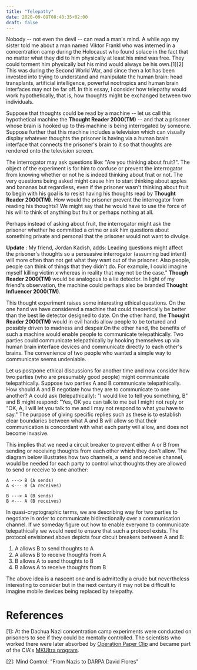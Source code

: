 ```yaml
---
title: "Telepathy"
date: 2020-09-09T08:40:35+02:00
draft: false
---
```


Nobody -- not even the devil -- can read a man's mind. A while ago my sister
told me about a man named Viktor Frankl who was interned in a concentration camp
during the Holocaust who found solace in the fact that no matter what they did
to him physically at least his mind was free. They could torment him physically
but his mind would always be his own.[1][2] This was during the Second World
War, and since then a lot has been invested into trying to understand and
manipulate the human brain: head transplants, artificial intelligence, powerful
nootropics and human brain interfaces may not be far off. In this essay, I
consider how telepathy would work hypothetically, that is, how thoughts might be
exchanged between two individuals.

Suppose that thoughts could be read by a machine -- let us call this
hypothetical machine the **Thought Reader 2000(TM)** -- and that a prisoner
whose brain is hooked up to this machine is being interrogated by someone.
Suppose further that this machine includes a television which can visually
display whatever thoughts the prisoner is having via a human brain interface
that connects the prisoner's brain to it so that thoughts are rendered onto the
television screen.

The interrogator may ask questions like: "Are you thinking about fruit?".  The
object of the experiment is for him to confuse or prevent the interrogator from
knowing whether or not he is indeed thinking about fruit or not. The very
questions being asked might cause him to start thinking about apples and bananas
but regardless, even if the prisoner wasn't thinking about fruit to begin with
his goal is to resist having his thoughts read by **Thought Reader 2000(TM)**.
How would the prisoner prevent the interrogator from reading his thoughts? We
might say that he would have to use the force of his will to think of anything
but fruit or perhaps nothing at all.

Perhaps instead of asking about fruit, the interrogator might ask the prisoner
whether he committed a crime or ask him questions about something private and
personal that the prisoner would not want to divulge.

**Update**
: My friend, Jordan Kadish, adds: Leading questions might affect the prisoner's
thoughts so a persuasive interrogator (assuming bad intent) will more often than
not get what they want out of the prisoner. Also people, people can think of
things that they didn't do. For example, I could imagine myself killing victim x
whereas in reality that may not be the case." **Though Reader 2000(TM)** would
be analogous to a lie detector. In light of my friend's observation, the machine
could perhaps also be branded **Thought Influencer 2000(TM)**.

This thought experiment raises some interesting ethical
questions. On the one hand we have considered a machine that could theoretically
be better than the best lie detector designed to date. On the other hand, the
**Thought Reader 2000(TM)** would in evil hands allow people to be tortured and
possibly driven to madness and despair.On the other hand, the benefits of such a
machine would enable people to communicate telepathically.  Two parties could
communicate telepathically by hooking themselves up via human brain interface
devices and communicate directly to each other's brains. The convenience of two
people who wanted a simple way to communicate seems undeniable.

Let us postpone ethical discussions for another time and now consider how two
parties (who are presumably good people) might communicate telepathically.
Suppose two parties A and B communicate telepathically. How should A and B
negotiate how they are to communicate to one another? A could ask
(telepathically): "I would like to tell you something, B" and B might respond:
"Yes, OK you can talk to me but I might not reply or "OK, A, I will let you talk
to me and I may not respond to what you have to say." The purpose of giving
specific replies such as these is to establish clear boundaries between what A
and B will allow so that their communication is concordant with what each party
will allow, and does not become invasive.

This implies that we need a circuit breaker to prevent either A or B from
sending or receiving thoughts from each other which they don't allow.  The
diagram below illustrates how two channels, a send and receive channel, would be
needed for each party to control what thoughts they are allowed to send or
receive to one another:

```
A ---> B (A sends)
A <--- B (A receives)

B ---> A (B sends)
B <--- A (B receives)
```

In quasi-cryptographic terms, we are describing way for two parties to negotiate
in order to communicate bidirectionally over a communication channel. If we
someday figure out how to enable everyone to communicate telepathically we would
need to ensure that such a protocol exists. The protocol envisioned above
depicts four circuit breakers between A and B:

1. A allows B to send thoughts to A
2. A allows B to receive thoughts from A
3. B allows A to send thoughts to B
4. B allows A to receive thoughts from B

The above idea is a nascent one and is admittedly a crude but nevertheless
interesting to consider but in the next century it may not be difficult to
imagine mobile devices being replaced by telepathy.

# References

[1]: At the Dachua Nazi concentration camp experiments were conducted on
prisoners to see if they could be mentally controlled. The scientists who worked
there were later absorbed by [Operation Paper Clip](https://en.wikipedia.org/wiki/Operation_Paperclip) and became part of the CIA's
[MKUltra program](https://en.wikipedia.org/wiki/Project_MKUltra).

[2]: Mind Control: "From Nazis to DARPA David Flores"

